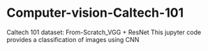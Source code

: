 # Computer-vision-Caltech-101
Caltech 101 dataset: From-Scratch_VGG + ResNet
This jupyter code provides a classification of images using CNN
